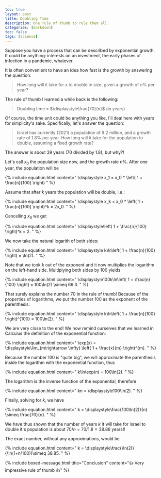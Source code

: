 ```yaml
---
toc: true
layout: post
title: Doubling Time
description: One rule of thumb to rule them all
categories: [markdown]
toc: false
tags: [science]
---
```


Suppose you have a process that can be described by exponential growth.
It could be anything: interests on an investment, the early phases of infection in a pandemic, whatever.

It is often convenient to have an idea how fast is the growth by answering the question:

> How long will it take for $x$ to double in size, given a growth of $n$% per year?

The rule of thumb I learned a while back is the following:

> Doubling time = $\displaystyle\frac{70}{n}$ (in years) 

Of course, the time unit could be anything you like, I'll deal here with years for simplicity's sake.
Specifically, let's answer the question:

> Israel has currently (2021) a population of 9.2 million, and a growth rate of 1.8% per year. How long will it take for the population to double, assuming a fixed growth rate?

The answer is about 39 years (70 divided by 1.8), but why?!

Let's call $x_0$ the population size now, and the growth rate $n$%.
After one year, the population will be

{% include equation.html content="
\displaystyle x_1 = x_0 * \left( 1 + \frac{n}{100} \right)
" %}

Assume that after $k$ years the population will be double, i.e.:

{% include equation.html content="
\displaystyle x_k = x_0 * \left( 1 + \frac{n}{100} \right)^k = 2x_0.
" %}

Cancelling $x_0$ we get

{% include equation.html content="
\displaystyle\left( 1 + \frac{n}{100} \right)^k = 2.
" %}

We now take the natural logarith of both sides:

{% include equation.html content="
\displaystyle k\ln\left( 1 + \frac{n}{100} \right) = \ln(2).
" %}

Note that we took $k$ out of the exponent and it now multiplies the logarithm on the left-hand side.
Multiplying both sides by 100 yields

{% include equation.html content="
\displaystyle100k\ln\left( 1 + \frac{n}{100} \right) = 100\ln(2) \simeq 69.3.
" %}

That surely explains the number 70 in the rule of thumb!
Because of the properties of logarithms, we put the number 100 as the exponent of the parenthesis:

{% include equation.html content="
\displaystyle k\ln\left( 1 + \frac{n}{100} \right)^{100} = 100\ln(2).
" %}

We are very close to the end!
We now remind ourselves that we learned in Calculus the definition of the exponential function:

{% include equation.html content="
\exp(x) = \displaystyle\lim_{m\rightarrow \infty} \left( 1 + \frac{x}{m} \right)^{m}.
" %}

Because the number 100 is "quite big", we will approximate the parenthesis inside the logarithm with the exponential function, thus

{% include equation.html content="
k\ln\exp(n) = 100\ln(2).
" %}

The logarithm is the inverse function of the exponential, therefore

{% include equation.html content="
kn = \displaystyle100\ln(2).
" %}

Finally, solving for $k$, we have

{% include equation.html content="
k = \displaystyle\frac{100\ln(2)}{n} \simeq \frac{70}{n}.
" %}

We have thus shown that the number of years $k$ it will take for Israel to double it's population is about $70/n = 70/1.8 = 38.88$ years!!

The exact number, without any approximations, would be

{% include equation.html content="
k = \displaystyle\frac{\ln(2)}{\ln(1+n/100)}\simeq 38.85.
" %}


{% include boxed-message.html  title="Conclusion" content="👍 Very impressive rule of thumb 👍" %}
